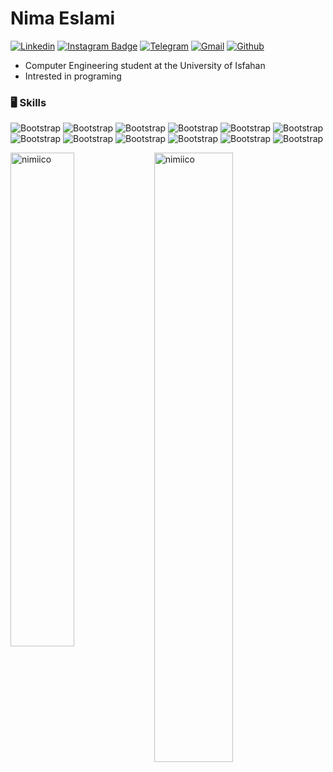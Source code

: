 # Nima Eslami

[![Linkedin](https://img.shields.io/badge/-LinkedIn-blue?style=flat&logo=Linkedin&logoColor=white)](https://www.linkedin.com/in/nima-eslami-04197024b/)
[![Instagram Badge](https://img.shields.io/badge/-Instagram-EF1ABD?logo=instagram&logoColor=white&link=https://instagram.com/_nimaeslami/)](https://www.instagram.com/_nimaeslami/)
[![Telegram](https://img.shields.io/badge/-Telegram-31C8FF?style=flat&logo=Telegram&logoColor=white)](https://t.me/nima_eslami)
[![Gmail](https://img.shields.io/badge/-Gmail-ED0E0E?style=flat&logo=Gmail&logoColor=white)](mailto:nimaeslami206@gmail.com)
[![Github](https://img.shields.io/github/followers/nimiico?label=Follow&style=social)](https://github.com/nimiico)

- Computer Engineering student at the University of Isfahan
- Intrested in programing


### 🖥 Skills

![Bootstrap](https://img.shields.io/badge/-Python-B2A7BA?style=flat-square&logo=Python&logoColor=white&color=3C6AA0&) 
![Bootstrap](https://img.shields.io/badge/-C++-B2A7BA?style=flat-square&logo=C&logoColor=white&color=9FB1C6)
![Bootstrap](https://img.shields.io/badge/-Csharp-B2A7BA?style=flat-square&logo=c-sharp&logoColor=white&color=10B85D)
![Bootstrap](https://img.shields.io/badge/-Unity-05122A?style=flat-square&logo=unity&logoColor=white&color=000000)
![Bootstrap](https://img.shields.io/badge/-Kotlin-05122A?style=flat-square&logo=kotlin&logoColor=white&color=6E3BF7)
![Bootstrap](https://img.shields.io/badge/-Android_Studio-05122A?style=flat-square&logo=androidstudio&logoColor=white&color=2AC643)
![Bootstrap](https://img.shields.io/badge/-Sass-05122A?style=flat-square&logo=sass&logoColor=white&color=E17DB5)
![Bootstrap](https://img.shields.io/badge/-CSS-05122A?style=flat-square&logo=css3&color=155AFF)
![Bootstrap](https://img.shields.io/badge/-HTML-05122A?style=flat-square&logo=html5&logoColor=white&color=E13232)
![Bootstrap](https://img.shields.io/badge/-JavaScript-05122A?style=flat-square&logo=javascript&logoColor=white&color=F8EA0E)
![Bootstrap](https://img.shields.io/badge/-React-05122A?style=flat-square&logo=react&logoColor=white&color=42B5DF)
![Bootstrap](https://img.shields.io/badge/-Blender-05122A?style=flat-square&logo=blender&logoColor=white&color=F99223)
<div>
  <img width="45%" align="left" src="https://github-readme-stats.vercel.app/api/top-langs?username=nimiico&show_icons=true&locale=en&layout=compact" alt="nimiico" />
  <img width="50%"  src="https://github-readme-streak-stats.herokuapp.com/?user=nimiico&" alt="nimiico" />
</div>
